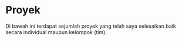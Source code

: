 # Proyek

Di bawah ini terdapat sejumlah proyek yang telah saya selesaikan baik secara individual maupun kelompok (tim).
